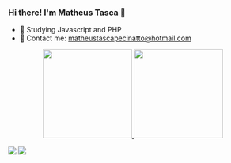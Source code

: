 ### Hi there! I'm Matheus Tasca 👋

- 📜 Studying Javascript and PHP
- 📮 Contact me: matheustascapecinatto@hotmail.com

<div align="center">
  <a href="https://github.com/Matheus-Tasca">
  <img height="180em" src="https://github-readme-stats.vercel.app/api?username=Matheus-Tasca&show_icons=true&theme=tokyonight&include_all_commits=true&count_private=true"/>
  <img height="180em" src="https://github-readme-stats.vercel.app/api/top-langs/?username=Matheus-Tasca&layout=compact&langs_count=7&theme=tokyonight"/>
</div>
    
  
 
<div> 

  <a href = "mailto:matheustascapecinatto@hotmail.com"><img src="https://img.shields.io/badge/-Gmail-%23333?style=for-the-badge&logo=gmail&logoColor=white" target="_blank"></a>
  <a href="https://www.linkedin.com/in/matheus-tasca-pecinatto-b47b801a0/" target="_blank"><img src="https://img.shields.io/badge/-LinkedIn-%230077B5?style=for-the-badge&logo=linkedin&logoColor=white" target="_blank"></a> 
  
</div>
